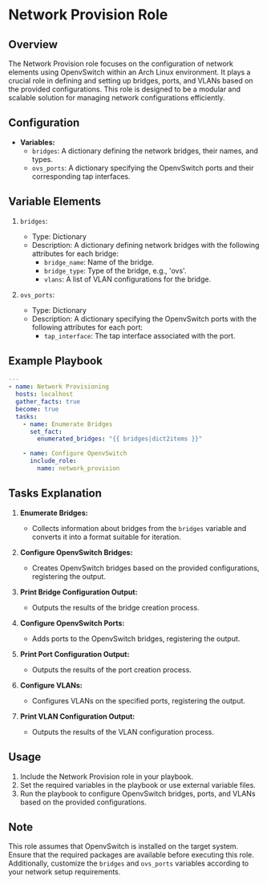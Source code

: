 # Network Provision Role

## Overview

The Network Provision role focuses on the configuration of network elements using OpenvSwitch within an Arch Linux environment. It plays a crucial role in defining and setting up bridges, ports, and VLANs based on the provided configurations. This role is designed to be a modular and scalable solution for managing network configurations efficiently.

## Configuration

- **Variables:**
  - `bridges`: A dictionary defining the network bridges, their names, and types.
  - `ovs_ports`: A dictionary specifying the OpenvSwitch ports and their corresponding tap interfaces.
  
## Variable Elements

1. `bridges`:
   - Type: Dictionary
   - Description: A dictionary defining network bridges with the following attributes for each bridge:
     - `bridge_name`: Name of the bridge.
     - `bridge_type`: Type of the bridge, e.g., 'ovs'.
     - `vlans`: A list of VLAN configurations for the bridge.

2. `ovs_ports`:
   - Type: Dictionary
   - Description: A dictionary specifying the OpenvSwitch ports with the following attributes for each port:
     - `tap_interface`: The tap interface associated with the port.

## Example Playbook

```yaml
---
- name: Network Provisioning
  hosts: localhost
  gather_facts: true
  become: true
  tasks:
    - name: Enumerate Bridges
      set_fact:
        enumerated_bridges: "{{ bridges|dict2items }}"

    - name: Configure OpenvSwitch
      include_role:
        name: network_provision
```

## Tasks Explanation

1. **Enumerate Bridges:**
   - Collects information about bridges from the `bridges` variable and converts it into a format suitable for iteration.

2. **Configure OpenvSwitch Bridges:**
   - Creates OpenvSwitch bridges based on the provided configurations, registering the output.

3. **Print Bridge Configuration Output:**
   - Outputs the results of the bridge creation process.

4. **Configure OpenvSwitch Ports:**
   - Adds ports to the OpenvSwitch bridges, registering the output.

5. **Print Port Configuration Output:**
   - Outputs the results of the port creation process.

6. **Configure VLANs:**
   - Configures VLANs on the specified ports, registering the output.

7. **Print VLAN Configuration Output:**
   - Outputs the results of the VLAN configuration process.

## Usage

1. Include the Network Provision role in your playbook.
2. Set the required variables in the playbook or use external variable files.
3. Run the playbook to configure OpenvSwitch bridges, ports, and VLANs based on the provided configurations.

## Note

This role assumes that OpenvSwitch is installed on the target system. Ensure that the required packages are available before executing this role. Additionally, customize the `bridges` and `ovs_ports` variables according to your network setup requirements.

